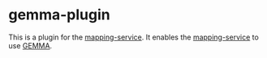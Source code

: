 # gemma-plugin
This is a plugin for the [mapping-service](https://github.com/maximilianiKIT/mapping-service).
It enables the [mapping-service](https://github.com/maximilianiKIT/mapping-service) to use [GEMMA](https://github.com/kit-data-manager/gemma).
